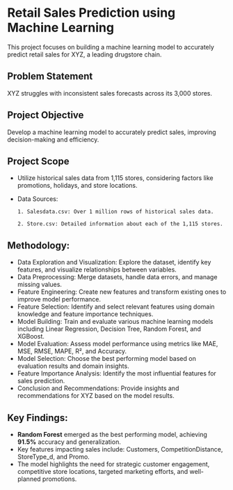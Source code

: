 # Retail Sales Prediction using Machine Learning
This project focuses on building a machine learning model to accurately predict retail sales for XYZ, a leading drugstore chain.

## Problem Statement
XYZ struggles with inconsistent sales forecasts across its 3,000 stores.

## Project Objective
Develop a machine learning model to accurately predict sales, improving decision-making and efficiency.

## Project Scope
  - Utilize historical sales data from 1,115 stores, considering factors like promotions, holidays, and store locations.
  - Data Sources:
    
        1. Salesdata.csv: Over 1 million rows of historical sales data.
    
        2. Store.csv: Detailed information about each of the 1,115 stores.
    
## Methodology:
  - Data Exploration and Visualization: Explore the dataset, identify key features, and visualize relationships between variables.
  - Data Preprocessing: Merge datasets, handle data errors, and manage missing values.
  - Feature Engineering: Create new features and transform existing ones to improve model performance.
  - Feature Selection: Identify and select relevant features using domain knowledge and feature importance techniques.
  - Model Building: Train and evaluate various machine learning models including Linear Regression, Decision Tree, Random Forest, and XGBoost.
  - Model Evaluation: Assess model performance using metrics like MAE, MSE, RMSE, MAPE, R², and Accuracy.
  - Model Selection: Choose the best performing model based on evaluation results and domain insights.
  - Feature Importance Analysis: Identify the most influential features for sales prediction.
  - Conclusion and Recommendations: Provide insights and recommendations for XYZ based on the model results.
    
## Key Findings:
  - **Random Forest** emerged as the best performing model, achieving **91.5%** accuracy and generalization.
  - Key features impacting sales include: Customers, CompetitionDistance, StoreType_d, and Promo.
  - The model highlights the need for strategic customer engagement, competitive store locations, targeted marketing efforts, and well-planned promotions.
